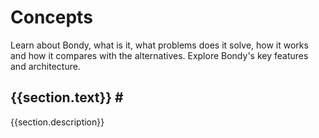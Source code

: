 <script setup>
import { computed } from 'vue'
import { useData } from 'vitepress'
import slugify from '@sindresorhus/slugify'

const { theme } = useData()
</script>

# Concepts
Learn about Bondy, what is it, what problems does it solve, how it works and how it compares with the alternatives. Explore Bondy's key features and architecture.

<div v-for="section in theme.sidebar['/concepts/']">
    <h2 v-bind:id="slugify(section.text)" tab-index="-1" v-if="section.items.filter(function(item){return item.isFeature}).length > 0">
        {{section.text}}
        <a class="header-anchor" v-bind:id="slugify(section.text)" aria-hidden="true">#</a>
    </h2>
    <p>{{section.description}}</p>
    <Features class="VPHomeFeatures" :features="section.items.filter(function(item){return item.isFeature})"/>
</div>
